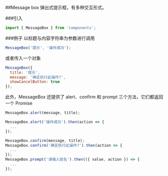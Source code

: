 ##Message box
弹出式提示框，有多种交互形式。

###引入
```javascript
import { MessageBox } from 'components';
```

###例子
以标题与内容字符串为参数进行调用
```javascript
MessageBox('提示', '操作成功');
```


或者传入一个对象
```javascript
MessageBox({
  title: '提示',
  message: '确定执行此操作?',
  showCancelButton: true
});
```
此外，MessageBox 还提供了 alert、confirm 和 prompt 三个方法，它们都返回一个 Promise
```javascript
MessageBox.alert(message, title);
```
```javascript
MessageBox.alert('操作成功').then(action => {
  ...
});
```
```javascript
MessageBox.confirm(message, title);
MessageBox.confirm('确定执行此操作?').then(action => {
  ...
});
MessageBox.prompt('请输入姓名').then(({ value, action }) => {
  ...
});
```
